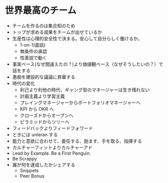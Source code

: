 # 世界最高のチーム

- チームを作るのは集合知のため
- トップが求める成果をチームが出せているか
- 生産性は心理的安全性で決まる。安心して自分らしく働けるか。
  - 1-on-1(面談)
  - 無条件の承認
  - 性善説で動く
- 事実ベース(なぜ間違えたの？)より価値観ベース（なぜそうしたいの？）で話をする
- 愚痴を建設的な議論に昇華する
- 時代の変化
  - 利己より利他の時代、ギャング型のマネージャーは生き残れない
  - 計画主義より学習主義
  - プレイングマネージャーからポートフォリオマネージャーへ
  - KPI から OKR へ
  - クローズドからオープンへ
  - ピラミッドからツリーへ
- フィードバックよりフィードフォワード
- ときには unleran する
- 能力と意欲に合わせて、委任する、励ます、手を取る、指揮する
- カルチャーフィットよりカルチャーアド
- Lead by Example. Be a First Penguin.
- Be Scrappy
- 誰が何を達成したかシェアする
  - Snippets
  - Peer Bonus
